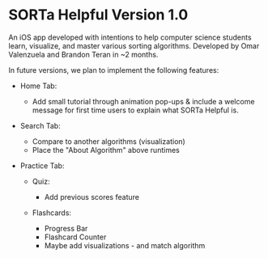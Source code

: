 # SORTa Helpful Version 1.0
An iOS app developed with intentions to help computer science students learn, visualize, and master various sorting algorithms.
Developed by Omar Valenzuela and Brandon Teran in ~2 months.

In future versions, we plan to implement the following features:
  - Home Tab:
    - Add small tutorial through animation pop-ups & include a welcome message for first time users to explain what SORTa Helpful is.

  - Search Tab:
    - Compare to another algorithms (visualization)
    - Place the "About Algorithm" above runtimes
    
  - Practice Tab:
    - Quiz:
      - Add previous scores feature 
      
    - Flashcards:
      - Progress Bar
      - Flashcard Counter
      - Maybe add visualizations - and match algorithm
      
    
      
